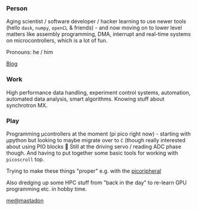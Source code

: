 ### Person

Aging scientist / software developer / hacker learning to use newer
tools (hello `dask`, `numpy`, `openCL` & friends) - and now moving on
to lower level matters like assembly programming, DMA, interrupt and
real-time systems on microcontrollers, which is a lot of fun.

Pronouns: he / him

[Blog](https://graeme-winter.github.io/)

### Work

High performance data handling, experiment control systems,
automation, automated data analysis, smart algorithms. Knowing stuff
about synchrotron MX.

### Play

Programming µcontrollers at the moment (pi pico right now) - starting
with µpython but looking to maybe migrate over to `C` (though really
interested about using PIO blocks 🤔 Still at the driving servo /
reading ADC phase though. And having to put together some basic tools for 
working with `picoscroll` top.

Trying to make these things "proper" e.g. with the 
[picoripheral](https://github.com/winter-special-projects/picoripheral)

Also dredging up some HPC stuff from "back in the day" to re-learn GPU
programming etc. in hobby time.

<a rel="me" href="https://mas.to/@graemewinter">me@mastadon</a>
